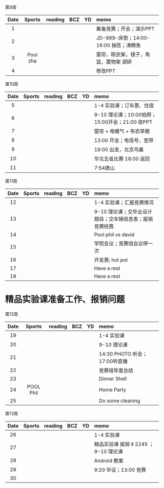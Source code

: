 第9周

| Date  | Sports | reading | BCZ | YD | memo | 
| :---: | :---: | :---: | :---: | :---: | :--- | 
| 1 | |  |  |  | 筹备竞赛；开会；演示PPT | 
| 2 |  |  |  |  | JD-999-床垫；14:00-16:00 抽签；沸腾鱼 | 
| 3 | Pool zha |  |  |  | 窗帘，晾衣架，镜子，角篮，置物架 调研 | 
| 4 |  |  |  |  | 修改PPT | 

第10周

| Date  | Sports | reading | BCZ | YD | memo | 
| :---: | :---: | :---: | :---: | :---: | :--- | 
| 5 |  |  |  |  | 1-4  实验课；订车票、住宿 | 
| 6 |  |  |  |  | 9-10 理论课；10:00拍照；15:00开会；21:00 收PPT | 
| 7 |  |  |  |  | 窗帘 + 电暖气 + 布衣草棚 | 
| 8 |  |  |  |  | 13:00 开会；电信号，宽带 | 
| 9 |  |  |  |  | 19:00 出发，北京鸟巢 |   
| 10 |  |  |  |  | 华北五省比赛 18:00 返回 | 
| 11 |  |  |  |  | 7:54唐山 | 

第11周

| Date  | Sports | reading | BCZ | YD | memo | 
| :---: | :---: | :---: | :---: | :---: | :--- | 
| 12 |  |  |  |  | 1-4  实验课；汇报竞赛情况 | 
| 13 |  |  |  |  | 9-10 理论课；交毕业设计题目；交车辆信息表；报销竞赛经费 | 
| 14 |  |  |  |  | Pool phil vs david | 
| 15 |  |  |  |  | 学院会议；竞赛组会议停一次 | 
| 16 |  |  |  |  | 开发票; hot pot | 
| 17 |  |  |  |  | Have a rest | 
| 18 |  |  |  |  | Have a rest | 

# 精品实验课准备工作、报销问题

第12周

| Date  | Sports | reading | BCZ | YD | memo | 
| :---: | :---: | :---: | :---: | :---: | :--- | 
| 19 |  |  |  |  | 1-4  实验课 |   
| 20 |  |  |  |  | 9-10 理论课 | 
| 21 |  |  |  |  | 14:30 PHOTO 听会；17:00听直播 | 
| 22 |  |  |  |  | 竞赛组年度总结 | 
| 23 |  |  |  |  | Dinner Shell | 
| 24 | POOL Phil |  |  |  | Home Party | 
| 25 |  |  |  |  | Do some cleaning | 

第13周

| Date  | Sports | reading | BCZ | YD | memo | 
| :---: | :---: | :---: | :---: | :---: | :--- | 
| 26 |  |  |  |  | 1-4  实验课 | 
| 27 |  |  |  |  | 精品实验课 报销 ¥ 2245 ；9-10 理论课 | 
| 28 |  |  |  |  | Android 教案 | 
| 29 |  |  |  |  | 9:20 毕设；13:00 竞赛 |  
| 30 |  |  |  |  |  | 

